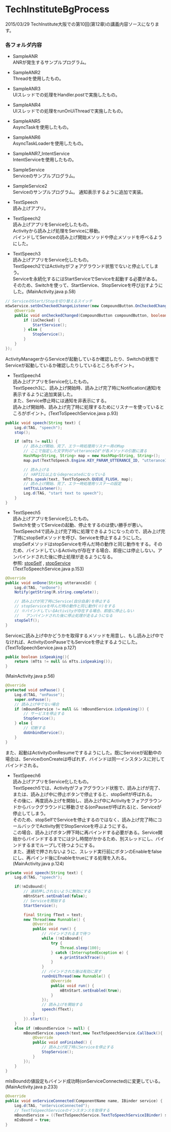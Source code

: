 # TechInstituteBgProcess
2015/03/29 TechInstitute大阪での第10回(第12章)の講義内容ソースになります。

### 各フォルダ内容
* SampleANR  
ANRが発生するサンプルプログラム。

* SampleANR2  
Threadを使用したもの。

* SampleANR3  
UIスレッドでの処理をHandler.postで実施したもの。

* SampleANR4  
UIスレッドでの処理をrunOnUiThreadで実施したもの。

* SampleANR5  
AsyncTaskを使用したもの。

* SampleANR6  
AsyncTaskLoaderを使用したもの。

* SampleANR7_IntentService  
IntentServiceを使用したもの。

* SampleService  
Serviceのサンプルプログラム。

* SampleService2  
Serviceのサンプルプログラム。
通知表示するように追加で実装。

* TextSpeech  
読み上げアプリ。

* TextSpeech2  
読み上げアプリをService化したもの。  
Activityから読み上げ処理をServiceに移動。  
バインドしてServiceの読み上げ開始メソッドや停止メソッドを呼べるようにした。  

* TextSpeech3  
読み上げアプリをService化したもの。  
TextSpeech2ではActivityがフォアグラウンド状態でないと停止してしまう。  
Serviceを永続化するにはStartServiceでServiceを起動する必要がある。  
そのため、Switchを使って、StartService、StopServiceを呼び出すようにした。(MainActivity.java p.58)  
```java
// ServiceのStart/Stopを切り替えるスイッチ
mSwService.setOnCheckedChangeListener(new CompoundButton.OnCheckedChangeListener() {
	@Override
	public void onCheckedChanged(CompoundButton compoundButton, boolean isChecked) {
		if (isChecked) {
			StartService();
		} else {
			StopService();
		}
	}
});
```
ActivityManagerからServiceが起動しているか確認したり、Switchの状態でServiceが起動しているか確認したりしているところもポイント。  

* TextSpeech4  
読み上げアプリをService化したもの。  
TextSpeech3に、読み上げ開始時、読み上げ完了時にNotification(通知)を表示するように追加実装した。  
また、Service停止時には通知を非表示にする。  
読み上げ開始時、読み上げ完了時に処理するためにリスナーを使っているところがポイント。(TextToSpeechService.java p.93)
```java
public void speech(String text) {
    Log.d(TAG, "speech");
    stop();

    if (mTts != null) {
        // 読み上げ開始、完了、エラー時処理用リスナー用のMap
        // ここで指定した文字列の"utteranceId"が各メソッドの引数に渡る
        HashMap<String, String> map = new HashMap<String, String>();
        map.put(TextToSpeech.Engine.KEY_PARAM_UTTERANCE_ID, "utteranceId");

        // 読み上げる
        // ※API21以上ならdeprecatedになっている
        mTts.speak(text, TextToSpeech.QUEUE_FLUSH, map);
        // 読み上げ開始、完了、エラー時処理用リスナーの設定
        setTtsListener();
        Log.d(TAG, "start text to speech");
    }
}
```

* TextSpeech5  
読み上げアプリをService化したもの。  
Switchを使ってServiceの起動、停止をするのは使い勝手が悪い。  
TextSpeech4で読み上げ完了時に処理できるようになったので、読み上げ完了時にstopSelfメソッドを呼び、Serviceを停止するようにした。  
stopSelfメソッドはstopServiceを呼んだ時の動作と同じ動作をする。そのため、バインドしているActivityが存在する場合、即座には停止しない。アンバインドされた後に停止処理が走るようになる。  
参照:
[stopSelf](http://developer.android.com/reference/android/app/Service.html#stopSelf%28%29) ,
[stopService](http://developer.android.com/reference/android/content/Context.html#stopService%28android.content.Intent%29)  
(TextToSpeechService.java p.153)  
```java
@Override
public void onDone(String utteranceId) {
    Log.d(TAG, "onDone");
    Notify(getString(R.string.complete));

    // 読み上げが完了時にService(自分自身)を停止する
    // stopServiceを呼んだ時の動作と同じ動作(※)をする
    // ※バインドしているActivityが存在する場合、即座に停止しない
    //   アンバインドされた後に停止処理が走るようになる
    stopSelf();
}
```
Serviceに読み上げ中かどうかを取得するメソッドを用意し、もし読み上げ中でなければ、ActivityのonPauseでもServiceを停止するようにした。  
(TextToSpeechService.java p.127)  
```java
public boolean isSpeaking(){
    return (mTts != null && mTts.isSpeaking());
}
```
(MainActivity.java p.56)  
```java
@Override
protected void onPause() {
    Log.d(TAG, "onPause");
    super.onPause();
    // 読み上げ中でない場合
    if (mBoundService != null && !mBoundService.isSpeaking()) {
        // サービスを停止する
        StopService();
    } else {
        // 切断する
        doUnbindService();
    }
}
```
また、起動はActivityのonResumeでするようにした。既にServiceが起動中の場合は、ServiceのonCreateは呼ばれず、バインドは同一インスタンスに対してバインドされる。  

* TextSpeech6  
読み上げアプリをService化したもの。  
TextSpeech5では、Activityがフォアグラウンド状態で、読み上げが完了、または、読み上げ中に停止ボタンで停止すると、stopSelfが呼ばれる。  
その後に、再度読み上げを開始し、読み上げ中にActivityをフォアグラウンドからバックグラウンドに移動させる(onPauseが呼ばれる)と、Serviceが停止してしまう。  
そのため、stopSelfでServiceを停止するのではなく、読み上げ完了時にコールバックでActivity側でStopServiceを呼ぶようにする。  
この場合、読み上げボタン押下時に再バインドする必要がある。Service開始からバインドするまでには少し時間がかかるため、別スレッドにし、バインドするまでループして待つようにする。  
また、連続で押されないように、スレッド実行前にボタンのEnableをfalseにし、再バインド後にEnableをtrueにする処理を入れる。  
(MainActivity.java p.124)  
```java
private void speech(String text) {
	Log.d(TAG, "speech");

	if(!mIsBound){
		// 連続押しされないように無効にする
		mBtnStart.setEnabled(false);
		// Serviceを開始する
		StartService();

		final String fText = text;
		new Thread(new Runnable() {
			@Override
			public void run() {
				// バインドされるまで待つ
				while (!mIsBound){
					try {
						Thread.sleep(100);
					} catch (InterruptedException e) {
						e.printStackTrace();
					}
				}
				// バインドされた後は有効に戻す
				runOnUiThread(new Runnable() {
					@Override
					public void run() {
						mBtnStart.setEnabled(true);
					}
				});
				// 読み上げを開始する
				speech(fText);
			}
		}).start();
	}
	else if (mBoundService != null) {
		mBoundService.speech(text,new TextToSpeechService.Callback(){
			@Override
			public void onFinished() {
				// 読み上げ完了時にServiceを停止する
				StopService();
			}
		});
	}
}
```
mIsBoundの値設定もバインド成功時(onServiceConnected)に変更している。  
(MainActivity.java p.233)  
```java
@Override
public void onServiceConnected(ComponentName name, IBinder service) {
	Log.d(TAG, "onServiceConnected");
	// TextToSpeechServiceのインスタンスを取得する
	mBoundService = ((TextToSpeechService.TextToSpeechServiceIBinder) service).getService();
	mIsBound = true;
}
```
